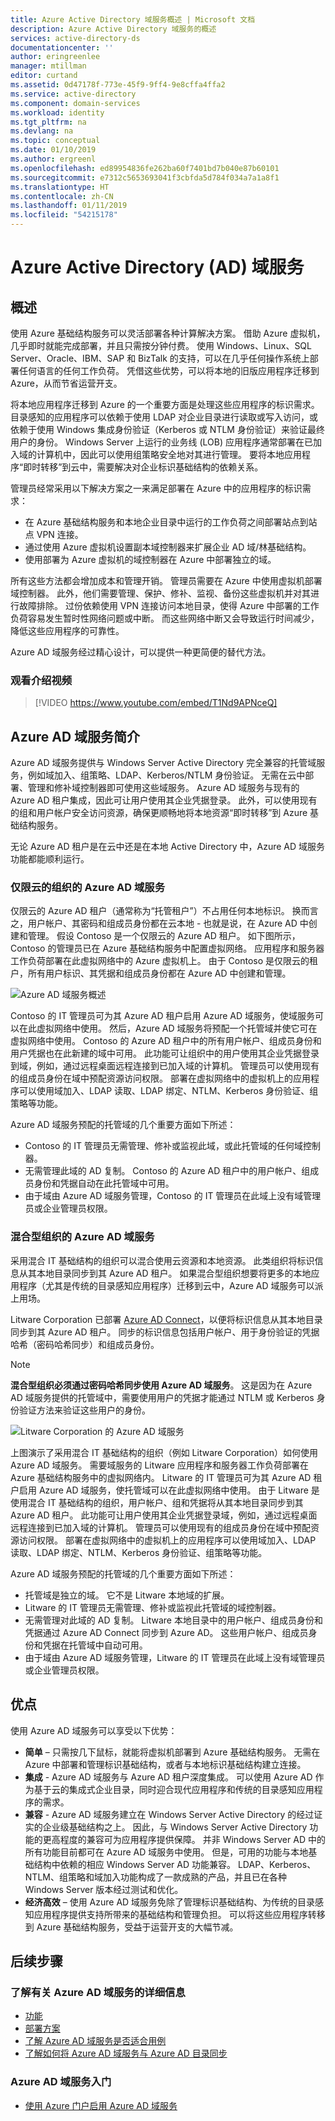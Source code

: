 ```yaml
---
title: Azure Active Directory 域服务概述 | Microsoft 文档
description: Azure Active Directory 域服务的概述
services: active-directory-ds
documentationcenter: ''
author: eringreenlee
manager: mtillman
editor: curtand
ms.assetid: 0d47178f-773e-45f9-9ff4-9e8cffa4ffa2
ms.service: active-directory
ms.component: domain-services
ms.workload: identity
ms.tgt_pltfrm: na
ms.devlang: na
ms.topic: conceptual
ms.date: 01/10/2019
ms.author: ergreenl
ms.openlocfilehash: ed89954836fe262ba60f7401bd7b040e87b60101
ms.sourcegitcommit: e7312c5653693041f3cbfda5d784f034a7a1a8f1
ms.translationtype: HT
ms.contentlocale: zh-CN
ms.lasthandoff: 01/11/2019
ms.locfileid: "54215178"
---
```

# <a name="azure-active-directory-ad-domain-services"></a>Azure Active Directory (AD) 域服务
## <a name="overview"></a>概述
使用 Azure 基础结构服务可以灵活部署各种计算解决方案。 借助 Azure 虚拟机，几乎即时就能完成部署，并且只需按分钟付费。 使用 Windows、Linux、SQL Server、Oracle、IBM、SAP 和 BizTalk 的支持，可以在几乎任何操作系统上部署任何语言的任何工作负荷。 凭借这些优势，可以将本地的旧版应用程序迁移到 Azure，从而节省运营开支。

将本地应用程序迁移到 Azure 的一个重要方面是处理这些应用程序的标识需求。 目录感知的应用程序可以依赖于使用 LDAP 对企业目录进行读取或写入访问，或依赖于使用 Windows 集成身份验证（Kerberos 或 NTLM 身份验证）来验证最终用户的身份。 Windows Server 上运行的业务线 (LOB) 应用程序通常部署在已加入域的计算机中，因此可以使用组策略安全地对其进行管理。 要将本地应用程序“即时转移”到云中，需要解决对企业标识基础结构的依赖关系。

管理员经常采用以下解决方案之一来满足部署在 Azure 中的应用程序的标识需求：

* 在 Azure 基础结构服务和本地企业目录中运行的工作负荷之间部署站点到站点 VPN 连接。
* 通过使用 Azure 虚拟机设置副本域控制器来扩展企业 AD 域/林基础结构。
* 使用部署为 Azure 虚拟机的域控制器在 Azure 中部署独立的域。

所有这些方法都会增加成本和管理开销。 管理员需要在 Azure 中使用虚拟机部署域控制器。 此外，他们需要管理、保护、修补、监视、备份这些虚拟机并对其进行故障排除。 过份依赖使用 VPN 连接访问本地目录，使得 Azure 中部署的工作负荷容易发生暂时性网络问题或中断。 而这些网络中断又会导致运行时间减少，降低这些应用程序的可靠性。

Azure AD 域服务经过精心设计，可以提供一种更简便的替代方法。

### <a name="watch-an-introductory-video"></a>观看介绍视频

>[!VIDEO https://www.youtube.com/embed/T1Nd9APNceQ]

## <a name="introducing-azure-ad-domain-services"></a>Azure AD 域服务简介

Azure AD 域服务提供与 Windows Server Active Directory 完全兼容的托管域服务，例如域加入、组策略、LDAP、Kerberos/NTLM 身份验证。 无需在云中部署、管理和修补域控制器即可使用这些域服务。 Azure AD 域服务与现有的 Azure AD 租户集成，因此可让用户使用其企业凭据登录。 此外，可以使用现有的组和用户帐户安全访问资源，确保更顺畅地将本地资源“即时转移”到 Azure 基础结构服务。

无论 Azure AD 租户是在云中还是在本地 Active Directory 中，Azure AD 域服务功能都能顺利运行。

### <a name="azure-ad-domain-services-for-cloud-only-organizations"></a>仅限云的组织的 Azure AD 域服务

仅限云的 Azure AD 租户（通常称为“托管租户”）不占用任何本地标识。 换而言之，用户帐户、其密码和组成员身份都在云本地 - 也就是说，在 Azure AD 中创建和管理。 假设 Contoso 是一个仅限云的 Azure AD 租户。 如下图所示，Contoso 的管理员已在 Azure 基础结构服务中配置虚拟网络。 应用程序和服务器工作负荷部署在此虚拟网络中的 Azure 虚拟机上。 由于 Contoso 是仅限云的租户，所有用户标识、其凭据和组成员身份都在 Azure AD 中创建和管理。

![Azure AD 域服务概述](./media/active-directory-domain-services-overview/aadds-overview.png)

Contoso 的 IT 管理员可为其 Azure AD 租户启用 Azure AD 域服务，使域服务可以在此虚拟网络中使用。 然后，Azure AD 域服务将预配一个托管域并使它可在虚拟网络中使用。 Contoso 的 Azure AD 租户中的所有用户帐户、组成员身份和用户凭据也在此新建的域中可用。 此功能可让组织中的用户使用其企业凭据登录到域，例如，通过远程桌面远程连接到已加入域的计算机。 管理员可以使用现有的组成员身份在域中预配资源访问权限。 部署在虚拟网络中的虚拟机上的应用程序可以使用域加入、LDAP 读取、LDAP 绑定、NTLM、Kerberos 身份验证、组策略等功能。

Azure AD 域服务预配的托管域的几个重要方面如下所述：

* Contoso 的 IT 管理员无需管理、修补或监视此域，或此托管域的任何域控制器。
* 无需管理此域的 AD 复制。 Contoso 的 Azure AD 租户中的用户帐户、组成员身份和凭据自动在此托管域中可用。
* 由于域由 Azure AD 域服务管理，Contoso 的 IT 管理员在此域上没有域管理员或企业管理员权限。

### <a name="azure-ad-domain-services-for-hybrid-organizations"></a>混合型组织的 Azure AD 域服务
采用混合 IT 基础结构的组织可以混合使用云资源和本地资源。 此类组织将标识信息从其本地目录同步到其 Azure AD 租户。 如果混合型组织想要将更多的本地应用程序（尤其是传统的目录感知应用程序）迁移到云中，Azure AD 域服务可以派上用场。

Litware Corporation 已部署 [Azure AD Connect](../active-directory/hybrid/whatis-hybrid-identity.md)，以便将标识信息从其本地目录同步到其 Azure AD 租户。 同步的标识信息包括用户帐户、用于身份验证的凭据哈希（密码哈希同步）和组成员身份。

> [!NOTE]
> **混合型组织必须通过密码哈希同步使用 Azure AD 域服务**。 这是因为在 Azure AD 域服务提供的托管域中，需要使用用户的凭据才能通过 NTLM 或 Kerberos 身份验证方法来验证这些用户的身份。
>
>

![Litware Corporation 的 Azure AD 域服务](./media/active-directory-domain-services-overview/aadds-overview-synced-tenant.png)

上图演示了采用混合 IT 基础结构的组织（例如 Litware Corporation）如何使用 Azure AD 域服务。 需要域服务的 Litware 应用程序和服务器工作负荷部署在 Azure 基础结构服务中的虚拟网络内。 Litware 的 IT 管理员可为其 Azure AD 租户启用 Azure AD 域服务，使托管域可以在此虚拟网络中使用。 由于 Litware 是使用混合 IT 基础结构的组织，用户帐户、组和凭据将从其本地目录同步到其 Azure AD 租户。 此功能可让用户使用其企业凭据登录域，例如，通过远程桌面远程连接到已加入域的计算机。 管理员可以使用现有的组成员身份在域中预配资源访问权限。 部署在虚拟网络中的虚拟机上的应用程序可以使用域加入、LDAP 读取、LDAP 绑定、NTLM、Kerberos 身份验证、组策略等功能。

Azure AD 域服务预配的托管域的几个重要方面如下所述：

* 托管域是独立的域。 它不是 Litware 本地域的扩展。
* Litware 的 IT 管理员无需管理、修补或监视此托管域的域控制器。
* 无需管理对此域的 AD 复制。 Litware 本地目录中的用户帐户、组成员身份和凭据通过 Azure AD Connect 同步到 Azure AD。 这些用户帐户、组成员身份和凭据在托管域中自动可用。
* 由于域由 Azure AD 域服务管理，Litware 的 IT 管理员在此域上没有域管理员或企业管理员权限。

## <a name="benefits"></a>优点
使用 Azure AD 域服务可以享受以下优势：

* **简单** – 只需按几下鼠标，就能将虚拟机部署到 Azure 基础结构服务。 无需在 Azure 中部署和管理标识基础结构，或者与本地标识基础结构建立连接。
* **集成** - Azure AD 域服务与 Azure AD 租户深度集成。 可以使用 Azure AD 作为基于云的集成式企业目录，同时迎合现代应用程序和传统的目录感知应用程序的需求。
* **兼容** - Azure AD 域服务建立在 Windows Server Active Directory 的经过证实的企业级基础结构之上。 因此，与 Windows Server Active Directory 功能的更高程度的兼容可为应用程序提供保障。 并非 Windows Server AD 中的所有功能目前都可在 Azure AD 域服务中使用。 但是，可用的功能与本地基础结构中依赖的相应 Windows Server AD 功能兼容。 LDAP、Kerberos、NTLM、组策略和域加入功能构成了一款成熟的产品，并且已在各种 Windows Server 版本经过测试和优化。
* **经济高效** – 使用 Azure AD 域服务免除了管理标识基础结构、为传统的目录感知应用程序提供支持所带来的基础结构和管理负担。 可以将这些应用程序转移到 Azure 基础结构服务，受益于运营开支的大幅节减。


## <a name="next-steps"></a>后续步骤
### <a name="learn-more-about-azure-ad-domain-services"></a>了解有关 Azure AD 域服务的详细信息
* [功能](active-directory-ds-features.md)
* [部署方案](active-directory-ds-scenarios.md)
* [了解 Azure AD 域服务是否适合用例](active-directory-ds-comparison.md)
* [了解如何将 Azure AD 域服务与 Azure AD 目录同步](active-directory-ds-synchronization.md)

### <a name="get-started-with-azure-ad-domain-services"></a>Azure AD 域服务入门
* [使用 Azure 门户启用 Azure AD 域服务](active-directory-ds-getting-started.md)
